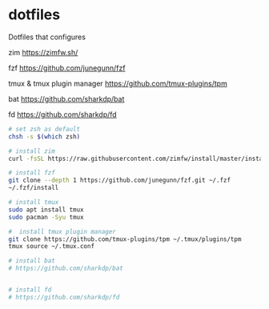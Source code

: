 # dotfiles

Dotfiles that configures

zim
https://zimfw.sh/

fzf
https://github.com/junegunn/fzf

tmux & tmux plugin manager
https://github.com/tmux-plugins/tpm

bat
https://github.com/sharkdp/bat

fd
https://github.com/sharkdp/fd

``` sh
# set zsh as default
chsh -s $(which zsh)

# install zim
curl -fsSL https://raw.githubusercontent.com/zimfw/install/master/install.zsh | zsh

# install fzf
git clone --depth 1 https://github.com/junegunn/fzf.git ~/.fzf
~/.fzf/install

# install tmux
sudo apt install tmux
sudo pacman -Syu tmux

#  install tmux plugin manager
git clone https://github.com/tmux-plugins/tpm ~/.tmux/plugins/tpm
tmux source ~/.tmux.conf

# install bat
# https://github.com/sharkdp/bat


# install fd
# https://github.com/sharkdp/fd

```
